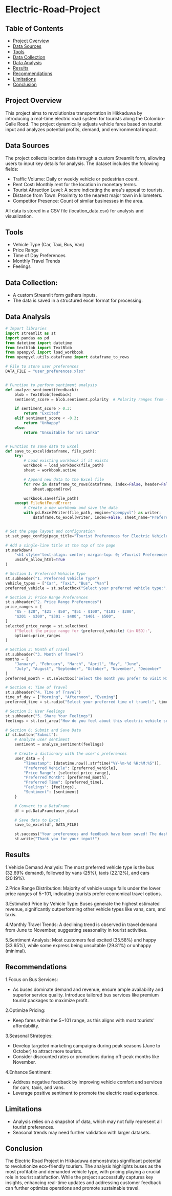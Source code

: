 # Electric-Road-Project
## Table of Contents

- [Project Overview](#project-overview)
- [Data Sources](#data-sources)
- [Tools](#tools)
- [Data Collection](#data-collection)
- [Data Analysis](#data-analysis)
- [Results](#results)
- [Recommendations](#recommendations)
- [Limitations](#limitations)
- [Conclusion](#conclusion)

## Project Overview
This project aims to revolutionize transportation in Hikkaduwa by introducing a real-time electric road system for tourists along the Colombo-Galle Road. The project dynamically adjusts vehicle fares based on tourist input and analyzes potential profits, demand, and environmental impact.

## Data Sources
The project collects location data through a custom Streamlit form, allowing users to input key details for analysis. The dataset includes the following fields:

- Traffic Volume: Daily or weekly vehicle or pedestrian count.
- Rent Cost: Monthly rent for the location in monetary terms.
- Tourist Attraction Level: A score indicating the area's appeal to tourists.
- Distance from Town: Proximity to the nearest major town in kilometers.
- Competitor Presence: Count of similar businesses in the area.
  
All data is stored in a CSV file (location_data.csv) for analysis and visualization.

## Tools

- Vehicle Type (Car, Taxi, Bus, Van)
- Price Range
- Time of Day Preferences
- Monthly Travel Trends
- Feelings

## Data Collection:

- A custom Streamlit form gathers inputs.
- The data is saved in a structured excel format for processing.

## Data Analysis
``` python
# Import libraries
import streamlit as st
import pandas as pd
from datetime import datetime
from textblob import TextBlob
from openpyxl import load_workbook
from openpyxl.utils.dataframe import dataframe_to_rows

# File to store user preferences
DATA_FILE = "user_preferences.xlsx"


# Function to perform sentiment analysis
def analyze_sentiment(feedback):
    blob = TextBlob(feedback)
    sentiment_score = blob.sentiment.polarity  # Polarity ranges from -1 (negative) to 1 (positive)

    if sentiment_score > 0.3:
        return "Excited"
    elif sentiment_score < -0.3:
        return "Unhappy"
    else:
        return "Unsuitable for Sri Lanka"


# Function to save data to Excel
def save_to_excel(dataframe, file_path):
    try:
        # Load existing workbook if it exists
        workbook = load_workbook(file_path)
        sheet = workbook.active

        # Append new data to the Excel file
        for row in dataframe_to_rows(dataframe, index=False, header=False):
            sheet.append(row)

        workbook.save(file_path)
    except FileNotFoundError:
        # Create a new workbook and save the data
        with pd.ExcelWriter(file_path, engine="openpyxl") as writer:
            dataframe.to_excel(writer, index=False, sheet_name="Preferences")


# Set the page layout and configuration
st.set_page_config(page_title="Tourist Preferences for Electric Vehicle Project", layout="wide")

# Add a single-line title at the top of the page
st.markdown(
    "<h1 style='text-align: center; margin-top: 0;'>Tourist Preferences for Electric Vehicle Project</h1>",
    unsafe_allow_html=True
)

# Section 1: Preferred Vehicle Type
st.subheader("1. Preferred Vehicle Type")
vehicle_types = ["Car", "Taxi", "Bus", "Van"]
preferred_vehicle = st.selectbox("Select your preferred vehicle type:", vehicle_types)

# Section 2: Price Range Preferences
st.subheader("2. Price Range Preferences")
price_ranges = [
    "$5 - $20", "$21 - $50", "$51 - $100", "$101 - $200",
    "$201 - $300", "$301 - $400", "$401 - $500",
]
selected_price_range = st.selectbox(
    f"Select the price range for {preferred_vehicle} (in USD):",
    options=price_ranges
)

# Section 3: Month of Travel
st.subheader("3. Month of Travel")
months = [
    "January", "February", "March", "April", "May", "June",
    "July", "August", "September", "October", "November", "December"
]
preferred_month = st.selectbox("Select the month you prefer to visit Hikkaduwa:", months)

# Section 4: Time of Travel
st.subheader("4. Time of Travel")
time_of_day = ["Morning", "Afternoon", "Evening"]
preferred_time = st.radio("Select your preferred time of travel:", time_of_day)

# Section 5: User Feelings
st.subheader("5. Share Your Feelings")
feelings = st.text_area("How do you feel about this electric vehicle service?")

# Section 6: Submit and Save Data
if st.button("Submit"):
    # Analyze user sentiment
    sentiment = analyze_sentiment(feelings)

    # Create a dictionary with the user's preferences
    user_data = {
        "Timestamp": [datetime.now().strftime("%Y-%m-%d %H:%M:%S")],
        "Preferred Vehicle": [preferred_vehicle],
        "Price Range": [selected_price_range],
        "Preferred Month": [preferred_month],
        "Preferred Time": [preferred_time],
        "Feelings": [feelings],
        "Sentiment": [sentiment]
    }

    # Convert to a DataFrame
    df = pd.DataFrame(user_data)

    # Save data to Excel
    save_to_excel(df, DATA_FILE)

    st.success("Your preferences and feedback have been saved! The dashboard will update shortly.")
    st.write("Thank you for your input!")

```
## Results

1.Vehicle Demand Analysis:
The most preferred vehicle type is the bus (32.69% demand), followed by vans (25%), taxis (22.12%), and cars (20.19%).

2.Price Range Distribution:
Majority of vehicle usage falls under the lower price ranges of $5-$101, indicating tourists prefer economical travel options.

3.Estimated Price by Vehicle Type:
Buses generate the highest estimated revenue, significantly outperforming other vehicle types like vans, cars, and taxis.

4.Monthly Travel Trends:
A declining trend is observed in travel demand from June to November, suggesting seasonality in tourist activities.

5.Sentiment Analysis:
Most customers feel excited (35.58%) and happy (33.65%), while some express being unsuitable (29.81%) or unhappy (minimal).


## Recommendations
1.Focus on Bus Services:
- As buses dominate demand and revenue, ensure ample availability and superior service quality.
 Introduce tailored bus services like premium tourist packages to maximize profit.

2.Optimize Pricing:
- Keep fares within the $5-$101 range, as this aligns with most tourists' affordability.

3.Seasonal Strategies:
- Develop targeted marketing campaigns during peak seasons (June to October) to attract more tourists.
- Consider discounted rates or promotions during off-peak months like November.

4.Enhance Sentiment:
- Address negative feedback by improving vehicle comfort and services for cars, taxis, and vans.
- Leverage positive sentiment to promote the electric road experience.
## Limitations
- Analysis relies on a snapshot of data, which may not fully represent all tourist preferences.
- Seasonal trends may need further validation with larger datasets.
## Conclusion
The Electric Road Project in Hikkaduwa demonstrates significant potential to revolutionize eco-friendly tourism. The analysis highlights buses as the most profitable and demanded vehicle type, with pricing playing a crucial role in tourist satisfaction. While the project successfully captures key insights, enhancing real-time updates and addressing customer feedback can further optimize operations and promote sustainable travel.














